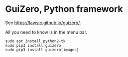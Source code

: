 # GuiZero, Python framework

See <https://lawsie.github.io/guizero/>.

All you need to know is in the menu bar.

```
sudo apt install python2-tk
sudo pip3 install guizero
sudo pip3 install guizero[images]
```

